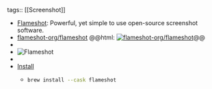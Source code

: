 tags:: [[Screenshot]]

- [Flameshot](https://flameshot.org/): Powerful, yet simple to use open-source screenshot software.
- [flameshot-org/flameshot](https://github.com/flameshot-org/flameshot)
  @@html: <a href="https://github.com/flameshot-org/flameshot/"><img src="https://github-readme-stats-astronomer.vercel.app/api/pin/?username=flameshot-org&repo=flameshot&theme=tokyonight" alt="flameshot-org/flameshot"/></a>@@
-
- ![Flameshot](https://flameshot.org/img/flameshot-demo.gif)
-
- [Install](https://github.com/flameshot-org/flameshot#installation)
	- ```bash
	  brew install --cask flameshot
	  ```